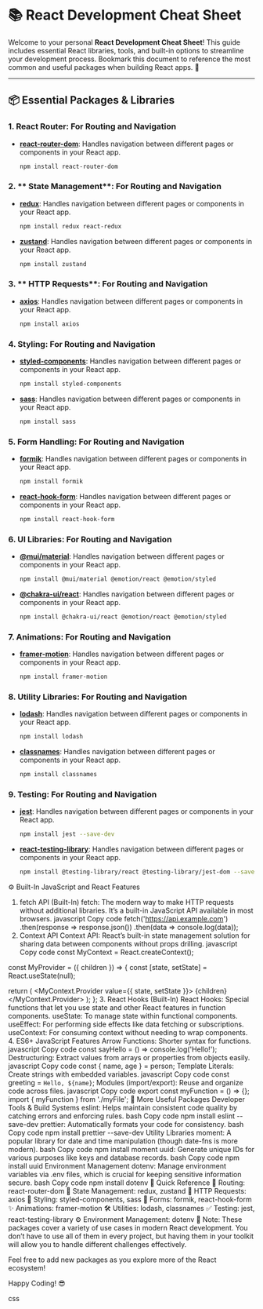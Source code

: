 # 📚 React Development Cheat Sheet

Welcome to your personal **React Development Cheat Sheet**! This guide includes essential React libraries, tools, and built-in options to streamline your development process. Bookmark this document to reference the most common and useful packages when building React apps. 🚀

---

## 📦 Essential Packages & Libraries

### 1. **React Router**: For Routing and Navigation
- **[react-router-dom](https://reactrouter.com/web/guides/quick-start)**: Handles navigation between different pages or components in your React app.
  ```bash
  npm install react-router-dom
  
### 2. ** State Management**: For Routing and Navigation
- **[redux](https://reactrouter.com/web/guides/quick-start)**: Handles navigation between different pages or components in your React app.
  ```bash
  npm install redux react-redux
- **[zustand](https://reactrouter.com/web/guides/quick-start)**: Handles navigation between different pages or components in your React app.
  ```bash
  npm install zustand


### 3. ** HTTP Requests**: For Routing and Navigation
- **[axios](https://reactrouter.com/web/guides/quick-start)**: Handles navigation between different pages or components in your React app.
  ```bash
  npm install axios

### 4. **Styling**: For Routing and Navigation
- **[styled-components](https://reactrouter.com/web/guides/quick-start)**: Handles navigation between different pages or components in your React app.
  ```bash
  npm install styled-components
- **[sass](https://reactrouter.com/web/guides/quick-start)**: Handles navigation between different pages or components in your React app.
  ```bash
  npm install sass

  
### 5. **Form Handling**: For Routing and Navigation
- **[formik](https://reactrouter.com/web/guides/quick-start)**: Handles navigation between different pages or components in your React app.
  ```bash
  npm install formik
- **[react-hook-form](https://reactrouter.com/web/guides/quick-start)**: Handles navigation between different pages or components in your React app.
  ```bash
  npm install react-hook-form

### 6. **UI Libraries**: For Routing and Navigation
- **[@mui/material](https://reactrouter.com/web/guides/quick-start)**: Handles navigation between different pages or components in your React app.
  ```bash
  npm install @mui/material @emotion/react @emotion/styled
- **[ @chakra-ui/react](https://reactrouter.com/web/guides/quick-start)**: Handles navigation between different pages or components in your React app.
  ```bash
  npm install @chakra-ui/react @emotion/react @emotion/styled

### 7. **Animations**: For Routing and Navigation
- **[framer-motion](https://reactrouter.com/web/guides/quick-start)**: Handles navigation between different pages or components in your React app.
  ```bash
  npm install framer-motion

### 8. **Utility Libraries**: For Routing and Navigation
- **[lodash](https://reactrouter.com/web/guides/quick-start)**: Handles navigation between different pages or components in your React app.
  ```bash
  npm install lodash
- **[classnames](https://reactrouter.com/web/guides/quick-start)**: Handles navigation between different pages or components in your React app.
  ```bash
  npm install classnames


### 9. **Testing**: For Routing and Navigation
- **[jest](https://reactrouter.com/web/guides/quick-start)**: Handles navigation between different pages or components in your React app.
  ```bash
  npm install jest --save-dev
- **[react-testing-library](https://reactrouter.com/web/guides/quick-start)**: Handles navigation between different pages or components in your React app.
  ```bash
  npm install @testing-library/react @testing-library/jest-dom --save-dev
⚙️ Built-In JavaScript and React Features
1. fetch API (Built-In)
fetch: The modern way to make HTTP requests without additional libraries. It’s a built-in JavaScript API available in most browsers.
javascript
Copy code
fetch('https://api.example.com')
  .then(response => response.json())
  .then(data => console.log(data));
2. Context API
Context API: React’s built-in state management solution for sharing data between components without props drilling.
javascript
Copy code
const MyContext = React.createContext();

const MyProvider = ({ children }) => {
  const [state, setState] = React.useState(null);
  
  return (
    <MyContext.Provider value={{ state, setState }}>
      {children}
    </MyContext.Provider>
  );
};
3. React Hooks (Built-In)
React Hooks: Special functions that let you use state and other React features in function components.
useState: To manage state within functional components.
useEffect: For performing side effects like data fetching or subscriptions.
useContext: For consuming context without needing to wrap components.
4. ES6+ JavaScript Features
Arrow Functions: Shorter syntax for functions.
javascript
Copy code
const sayHello = () => console.log('Hello!');
Destructuring: Extract values from arrays or properties from objects easily.
javascript
Copy code
const { name, age } = person;
Template Literals: Create strings with embedded variables.
javascript
Copy code
const greeting = `Hello, ${name}`;
Modules (import/export): Reuse and organize code across files.
javascript
Copy code
export const myFunction = () => {};
import { myFunction } from './myFile';
🧩 More Useful Packages
Developer Tools & Build Systems
eslint: Helps maintain consistent code quality by catching errors and enforcing rules.
bash
Copy code
npm install eslint --save-dev
prettier: Automatically formats your code for consistency.
bash
Copy code
npm install prettier --save-dev
Utility Libraries
moment: A popular library for date and time manipulation (though date-fns is more modern).
bash
Copy code
npm install moment
uuid: Generate unique IDs for various purposes like keys and database records.
bash
Copy code
npm install uuid
Environment Management
dotenv: Manage environment variables via .env files, which is crucial for keeping sensitive information secure.
bash
Copy code
npm install dotenv
🌟 Quick Reference
📜 Routing: react-router-dom
💾 State Management: redux, zustand
🔗 HTTP Requests: axios
🎨 Styling: styled-components, sass
📄 Forms: formik, react-hook-form
✨ Animations: framer-motion
🛠 Utilities: lodash, classnames
✅ Testing: jest, react-testing-library
⚙️ Environment Management: dotenv
📌 Note: These packages cover a variety of use cases in modern React development. You don’t have to use all of them in every project, but having them in your toolkit will allow you to handle different challenges effectively.

Feel free to add new packages as you explore more of the React ecosystem!

Happy Coding! 😎

css

